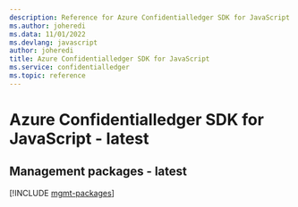 ```yaml
---
description: Reference for Azure Confidentialledger SDK for JavaScript
ms.author: joheredi
ms.data: 11/01/2022
ms.devlang: javascript
author: joheredi
title: Azure Confidentialledger SDK for JavaScript
ms.service: confidentialledger
ms.topic: reference
---
```

# Azure Confidentialledger SDK for JavaScript - latest

## Management packages - latest
[!INCLUDE [mgmt-packages](confidentialledger-mgmt-index.md)]